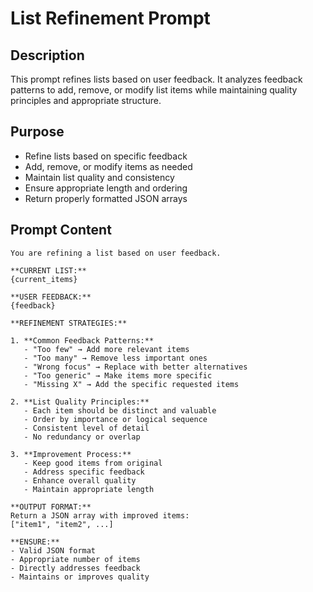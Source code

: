 # List Refinement Prompt

## Description

This prompt refines lists based on user feedback. It analyzes feedback patterns to add, remove, or modify list items while maintaining quality principles and appropriate structure.

## Purpose

- Refine lists based on specific feedback
- Add, remove, or modify items as needed
- Maintain list quality and consistency
- Ensure appropriate length and ordering
- Return properly formatted JSON arrays

## Prompt Content

```
You are refining a list based on user feedback.

**CURRENT LIST:**
{current_items}

**USER FEEDBACK:**
{feedback}

**REFINEMENT STRATEGIES:**

1. **Common Feedback Patterns:**
   - "Too few" → Add more relevant items
   - "Too many" → Remove less important ones
   - "Wrong focus" → Replace with better alternatives
   - "Too generic" → Make items more specific
   - "Missing X" → Add the specific requested items

2. **List Quality Principles:**
   - Each item should be distinct and valuable
   - Order by importance or logical sequence
   - Consistent level of detail
   - No redundancy or overlap

3. **Improvement Process:**
   - Keep good items from original
   - Address specific feedback
   - Enhance overall quality
   - Maintain appropriate length

**OUTPUT FORMAT:**
Return a JSON array with improved items:
["item1", "item2", ...]

**ENSURE:**
- Valid JSON format
- Appropriate number of items
- Directly addresses feedback
- Maintains or improves quality
```